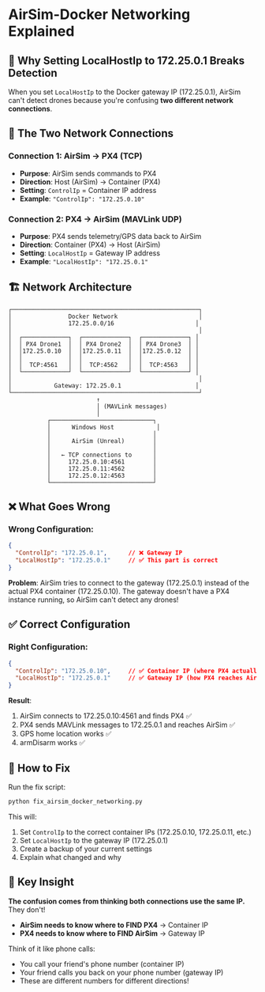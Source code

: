 # AirSim-Docker Networking Explained

## 🤔 Why Setting LocalHostIp to 172.25.0.1 Breaks Detection

When you set `LocalHostIp` to the Docker gateway IP (172.25.0.1), AirSim can't detect drones because you're confusing **two different network connections**.

## 🔄 The Two Network Connections

### Connection 1: AirSim → PX4 (TCP)
- **Purpose**: AirSim sends commands to PX4
- **Direction**: Host (AirSim) → Container (PX4)
- **Setting**: `ControlIp` = Container IP address
- **Example**: `"ControlIp": "172.25.0.10"`

### Connection 2: PX4 → AirSim (MAVLink UDP)  
- **Purpose**: PX4 sends telemetry/GPS data back to AirSim
- **Direction**: Container (PX4) → Host (AirSim)
- **Setting**: `LocalHostIp` = Gateway IP address  
- **Example**: `"LocalHostIp": "172.25.0.1"`

## 🏗️ Network Architecture

```
┌─────────────────────────────────────────────────────┐
│                Docker Network                       │
│                172.25.0.0/16                       │
│                                                     │
│  ┌─────────────┐  ┌─────────────┐  ┌─────────────┐ │
│  │ PX4 Drone1  │  │ PX4 Drone2  │  │ PX4 Drone3  │ │
│  │172.25.0.10  │  │172.25.0.11  │  │172.25.0.12  │ │
│  │             │  │             │  │             │ │
│  │  TCP:4561   │  │  TCP:4562   │  │  TCP:4563   │ │
│  └─────────────┘  └─────────────┘  └─────────────┘ │
│                                                     │
│            Gateway: 172.25.0.1                     │
└─────────────────────────────────────────────────────┘
                         ↑
                         │ (MAVLink messages)
                         │
           ┌─────────────────────────────┐
           │      Windows Host            │
           │                             │
           │      AirSim (Unreal)        │
           │                             │
           │   ← TCP connections to      │
           │     172.25.0.10:4561        │
           │     172.25.0.11:4562        │
           │     172.25.0.12:4563        │
           └─────────────────────────────┘
```

## ❌ What Goes Wrong

### Wrong Configuration:
```json
{
  "ControlIp": "172.25.0.1",      // ❌ Gateway IP
  "LocalHostIp": "172.25.0.1"     // ✅ This part is correct
}
```

**Problem**: AirSim tries to connect to the gateway (172.25.0.1) instead of the actual PX4 container (172.25.0.10). The gateway doesn't have a PX4 instance running, so AirSim can't detect any drones!

## ✅ Correct Configuration  

### Right Configuration:
```json
{
  "ControlIp": "172.25.0.10",     // ✅ Container IP (where PX4 actually is)
  "LocalHostIp": "172.25.0.1"     // ✅ Gateway IP (how PX4 reaches AirSim)
}
```

**Result**: 
1. AirSim connects to 172.25.0.10:4561 and finds PX4 ✅
2. PX4 sends MAVLink messages to 172.25.0.1 and reaches AirSim ✅
3. GPS home location works ✅
4. armDisarm works ✅

## 🔧 How to Fix

Run the fix script:
```bash
python fix_airsim_docker_networking.py
```

This will:
1. Set `ControlIp` to the correct container IPs (172.25.0.10, 172.25.0.11, etc.)
2. Set `LocalHostIp` to the gateway IP (172.25.0.1)
3. Create a backup of your current settings
4. Explain what changed and why

## 🎯 Key Insight

**The confusion comes from thinking both connections use the same IP.** They don't!

- **AirSim needs to know where to FIND PX4** → Container IP
- **PX4 needs to know where to FIND AirSim** → Gateway IP

Think of it like phone calls:
- You call your friend's phone number (container IP)
- Your friend calls you back on your phone number (gateway IP)
- These are different numbers for different directions! 